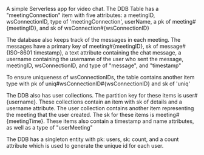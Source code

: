 A simple Serverless app for video chat. The DDB Table has a "meetingConnection" item with five attributes: a meetingID, wsConnectionID, type of 'meetingConnection', userName, a pk of meeting#{meetingID}, and sk of wsConnection#{wsConnectionID}

The database also keeps track of the messages in each meeting. The messages have a primary key of meeting#{meetingID}, sk of message#{ISO-8601 timestamp}, a text attribute containing the chat message, a username containing the username of the user who sent the message, meetingID, wsConnectionID, and type of "message", and "timestamp"

To ensure uniqueness of wsConnectionIDs, the table contains another item type with pk of uniq#wsConnectionID#{wsConnectionID} and sk of 'uniq'

The DDB also has user collections. The partition key for these items is user#{username}. These collections contain an item with sk of details and a username attribute. The user collection contains another item representing the meeting that the user created. The sk for these items is meeting#{meetingTime}. These items also contain a timestamp and name attributes, as well as a type of "userMeeting"

The DDB has a singleton entity with pk: users, sk: count, and a count attribute which is used to generate the unique id for each user.